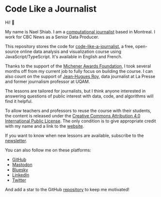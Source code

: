 # Code Like a Journalist

Hi! 👋

My name is Nael Shiab. I am a
[computational journalist](https://www.naelshiab.com/) based in Montreal. I work
for CBC News as a Senior Data Producer.

This repository stores the code for
[code-like-a-journalist](https://www.code-like-a-journalist.com/), a free,
open-source online data analysis and visualization course using
JavaScript/TypeScript. It's available in English and French.

Thanks to the support of the
[Michener Awards Foundation](https://www.michenerawards.ca/media-release/michener-awards-foundation-announces-its-2024-fellowships-winners/),
I took several months off from my current job to fully focus on building the
course. I can also count on the support of
[Jean-Hugues Roy](https://github.com/jhroy), data journalist at La Presse and
former journalism professor at UQAM.

The lessons are tailored for journalists, but I think anyone interested in
answering questions of public interest with data, code, and algorithms will find
it helpful.

To allow teachers and professors to reuse the course with their students, the
content is released under the
[Creative Commons Attribution 4.0 International Public License](https://creativecommons.org/licenses/by/4.0/?ref=chooser-v1).
The only condition is to give appropriate credit with my name and a link to the
[website](https://www.code-like-a-journalist.com/).

If you want to know when new lessons are available, subscribe to the
[newsletter](https://mailchi.mp/0db676437a2f/code-like-a-journalist).

You can also follow me on these platforms:

- [GitHub](https://github.com/nshiab)
- [Mastodon](https://vis.social/@naelshiab)
- [Bluesky](https://bsky.app/profile/naelshiab.bsky.social)
- [LinkedIn](https://www.linkedin.com/mynetwork/)
- [Twitter](https://twitter.com/NaelShiab)

And add a star to the GitHub
[repository](https://github.com/nshiab/code-like-a-journalist) to keep me
motivated!
